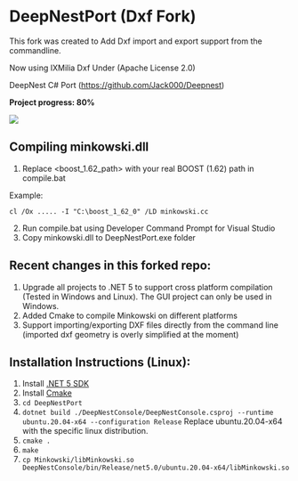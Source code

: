 # DeepNestPort (Dxf Fork)

This  fork was created to Add Dxf import and export support from the commandline.

Now using IXMilia Dxf Under (Apache License 2.0)

DeepNest C# Port (https://github.com/Jack000/Deepnest)

**Project progress: 80%**

<img src="imgs/img1.png"/>

## Compiling minkowski.dll
1. Replace <boost_1.62_path> with your real BOOST (1.62) path in compile.bat

Example:
```
cl /Ox ..... -I "C:\boost_1_62_0" /LD minkowski.cc
```
2. Run compile.bat using Developer Command Prompt for Visual Studio
3. Copy minkowski.dll to DeepNestPort.exe folder

## Recent changes in this forked repo:
1. Upgrade all projects to .NET 5 to support cross platform compilation (Tested in Windows and Linux). The GUI project can only be used in Windows.
2. Added Cmake to compile Minkowski on different platforms
3. Support importing/exporting DXF files directly from the command line (imported dxf geometry is overly simplified at the moment)

## Installation Instructions (Linux):
1. Install [.NET 5 SDK](https://dotnet.microsoft.com/download/dotnet/5.0)
2. Install [Cmake](https://cmake.org/download/)
3. `cd DeepNestPort`
4. `dotnet build ./DeepNestConsole/DeepNestConsole.csproj --runtime ubuntu.20.04-x64 --configuration Release` Replace ubuntu.20.04-x64 with the specific linux distribution.
5. `cmake .`
6. `make`
7. `cp Minkowski/libMinkowski.so DeepNestConsole/bin/Release/net5.0/ubuntu.20.04-x64/libMinkowski.so`
